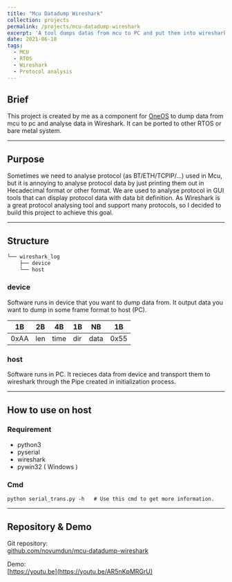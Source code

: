 ```yaml
---
title: "Mcu Datadump Wireshark"
collection: projects
permalink: /projects/mcu-datadump-wireshark
excerpt: 'A tool dumps datas from mcu to PC and put them into wireshark to analyse.'
date: 2021-06-10
tags:
  - MCU
  - RTOS
  - Wireshark
  - Protocol analysis
---
```


## Brief

This project is created by me as a component for [OneOS](https://gitee.com/cmcc-oneos/OneOS) to dump data from mcu to pc and analyse data in Wireshark. It can be ported to other RTOS or bare metal system.

---

## Purpose

Sometimes we need to analyse protocol (as BT/ETH/TCPIP/...) used in Mcu, but it is annoying to analyse protocol data by just printing them out in Hecadecimal format or other format. We are used to analyse protocol in GUI tools that can display protocol data with data bit definition. As Wireshark is a great protocol analysing tool and support many protocols, so I decided to build this project to achieve this goal.

---

## Structure
```c
└── wireshark_log
    ├── device
    └── host
```

### device

Software runs in device that you want to dump data from. It output data you want to dump in some frame format to host (PC). 

|  1B  |  2B  |  4B  |  1B  |  NB  |  1B  |
| ---  | ---  | ---  | ---  | ---  | ---  |
| 0xAA | len  | time | dir  | data | 0x55 |

### host

Software runs in PC. It recieces data from device and transport them to wireshark through the Pipe created in initialization process.

---

## How to use on host

### Requirement

* python3
* pyserial
* wireshark
* pywin32 ( Windows )

### Cmd

```shell
python serial_trans.py -h   # Use this cmd to get more information.
```

---

## Repository & Demo

Git repository:  
[github.com/novumdun/mcu-datadump-wireshark](https://github.com/novumdun/mcu-datadump-wireshark)  

Demo:  
[https://youtu.be](https://youtu.be/AR5nKpMRGrU)
